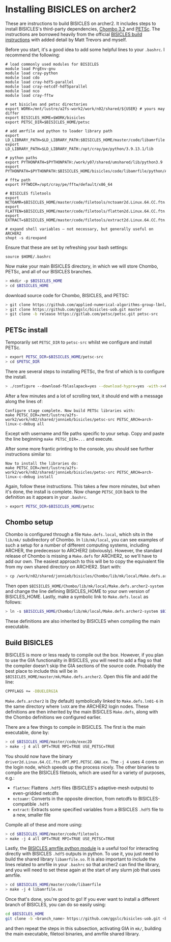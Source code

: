 # Installing BISICLES on archer2

These are instructions to build BISICLES on archer2. It includes steps to install BISICLES's third-party dependencies, [Chombo 3.2](https://commons.lbl.gov/display/chombo/Chombo+-+Software+for+Adaptive+Solutions+of+Partial+Differential+Equations) and [PETSc](https://petsc.org/release/). The instructions are borrowed heavily from the official [BISICLES build instructions](https://davis.lbl.gov/Manuals/BISICLES-DOCS/readme.html) with added detail by Matt Trevors and myself. 

Before you start, it's a good idea to add some helpful lines to your `.bashrc`. I recommend the following:

```shell
# load commonly used modules for BISICLES
module load PrgEnv-gnu
module load cray-python
module load cdo
module load cray-hdf5-parallel
module load cray-netcdf-hdf5parallel
module load nco
module load cray-fftw

# set bisicles and petsc directories
export WORK=/mnt/lustre/a2fs-work2/work/n02/shared/${USER} # yours may differ
export BISICLES_HOME=$WORK/bisicles
export PETSC_DIR=$BISICLES_HOME/petsc

# add amrfile and python to loader library path
export LD_LIBRARY_PATH=$LD_LIBRARY_PATH:$BISICLES_HOME/master/code/libamrfile
export LD_LIBRARY_PATH=$LD_LIBRARY_PATH:/opt/cray/pe/python/3.9.13.1/lib

# python paths
export PYTHONPATH=$PYTHONPATH:/work/y07/shared/umshared/lib/python3.9
export PYTHONPATH=$PYTHONPATH:$BISICLES_HOME/bisicles/code/libamrfile/python/AMRFile

# fftw path
export FFTWDIR=/opt/cray/pe/fftw/default/x86_64

# BISICLES filetools
export NCTOAMR=$BISICLES_HOME/master/code/filetools/nctoamr2d.Linux.64.CC.ftn.OPT.MPI.GNU.ex
export FLATTEN=$BISICLES_HOME/master/code/filetools/flatten2d.Linux.64.CC.ftn.OPT.MPI.GNU.ex
export EXTRACT=$BISICLES_HOME/master/code/filetools/extract2d.Linux.64.CC.ftn.OPT.MPI.GNU.ex

# expand shell variables – not necessary, but generally useful on ARCHER2
shopt -s direxpand
```

Ensure that these are set by refreshing your bash settings:
```shell
source $HOME/.bashrc
```

Now make your main BISICLES directory, in which we will store Chombo, PETSc, and all of our BISICLES branches.

```bash
> mkdir -p $BISICLES_HOME
> cd $BISICLES_HOME
```

download source code for Chombo, BISICLES, and PETSC:

```bash
> git clone https://github.com/applied-numerical-algorithms-group-lbnl/Chombo_3.2.git Chombo
> git clone https://github.com/ggslc/bisicles-uob.git master
> git clone -b release https://gitlab.com/petsc/petsc.git petsc-src
```

## PETSc install

Temporarily set `PETSC_DIR` to `petsc-src` whilst we configure and install PETSc.

```bash
> export PETSC_DIR=$BISICLES_HOME/petsc-src
> cd $PETSC_DIR
```

There are several steps to installing PETSc, the first of which is to configure the install.

```bash
> ./configure --download-fblaslapack=yes --download-hypre=yes -with-x=0 --with-c++support=yes --with-mpi=yes --with-hypre=yes --prefix=$BISICLES_HOME/petsc --with-c2html=0 --with-ssl=0
```

After a few minutes and a lot of scrolling text, it should end with a message along the lines of:

```
Configure stage complete. Now build PETSc libraries with:
make PETSC_DIR=/mnt/lustre/a2fs-work2/work/n02/shared/jonnieb/bisicles/petsc-src PETSC_ARCH=arch-linux-c-debug all
```

Except with username and file paths specific to your setup. Copy and paste the line beginning `make PETSC_DIR=...` and execute.

After some more frantic printing to the console, you should see further instructions similar to:

```
Now to install the libraries do:
make PETSC_DIR=/mnt/lustre/a2fs-work2/work/n02/shared/jonnieb/bisicles/petsc-src PETSC_ARCH=arch-linux-c-debug install
```

Again, follow these instructions. This takes a few more minutes, but when it's done, the install is complete. Now change `PETSC_DIR` back to the definition as it appears in your `.bashrc`.

```bash
> export PETSC_DIR=$BISICLES_HOME/petsc
```

## Chombo setup

Chombo is configured through a file `Make.defs.local`, which sits in the `lib/mk/` subdirectory of Chombo. In `lib/mk/local`, you can see examples of such a setup for a number of different computing systems, including ARCHER, the predecessor to ARCHER2 (obviously). However, the standard release of Chombo is missing a `Make.defs` for ARCHER2, so we'll have to add our own. The easiest approach to this will be to copy the equivalent file from my own shared directory on ARCHER2. Start with:

```bash
> cp /work/n02/shared/jonnieb/bisicles/Chombo/lib/mk/local/Make.defs.archer2-system $BISICLES_HOME/Chombo/lib/mk/local
```

Then open `$BISICLES_HOME/Chombo/lib/mk/local/Make.defs.archer2-system` and change the line defining BISICLES_HOME to your own version of BISICLES_HOME. Lastly, make a symbolic link to `Make.defs.local` as follows:

```bash
> ln -s $BISICLES_HOME/Chombo/lib/mk/local/Make.defs.archer2-system $BISICLES_HOME/Chombo/lib/mk/Make.defs.local
```

These definitions are also inherited by BISICLES when compiling the main executable.

## Build BISICLES

BISICLES is more or less ready to compile out the box. However, if you plan to use the GIA functionality in BISICLES, you will need to add a flag so that the compiler doesn't skip the GIA sections of the source code. Probably the best place to include this will be in `$BISICLES_HOME/master/mk/Make.defs.archer2`. Open this file and add the line:

```bash
CPPFLAGS += -DBUELERGIA
```

`Make.defs.archer2` is (by default) symbolically linked to `Make.defs.ln01-6` in the same directory where `lnXX` are the ARCHER2 login nodes. These definitions are then inherited by the main BISICLES `Make.defs`, along with the Chombo definitions we configured earlier.

There are a few things to compile in BISICLES. The first is the main executable, done by:

```bash
> cd $BISICLES_HOME/master/code/exec2D
> make -j 4 all OPT=TRUE MPI=TRUE USE_PETSC=TRUE
```

You should now have the binary `driver2d.Linux.64.CC.ftn.OPT.MPI.PETSC.GNU.ex`. The `-j 4` uses 4 cores on the login node, which speeds up the process nicely. The other binaries to compile are the BISICLES filetools, which are used for a variety of purposes, e.g.:

- `flatten`: Flattens `.hdf5` files (BISICLES's adaptive-mesh outputs) to even-gridded netcdfs
- `nctoamr`: Converts in the opposite direction, from netcdfs to BISICLES-compatible `.hdf5`
- `extract`: Extracts some specified variables from a BISICLES `.hdf5` file to a new, smaller file

Compile all of these and more using:

```bash
> cd $BISICLES_HOME/master/code/filetools
> make -j 4 all OPT=TRUE MPI=TRUE USE_PETSC=TRUE
```

Lastly, the [BISICLES amrfile python module](https://davis.lbl.gov/Manuals/BISICLES-DOCS/libamrfile.html) is a useful tool for interacting directly with BISICLES `.hdf5` outputs in python. To use it, you just need to build the shared library `libamrfile.so`. It is also important to include the lines related to amrfile in your `.bashrc` so that archer2 can find the library, and you will need to set these again at the start of any slurm job that uses amrfile.

```bash
> cd $BISICLES_HOME/master/code/libamrfile
> make -j 4 libamrfile.so
```

Once that's done, you're good to go! If you ever want to install a different branch of BISICLES, you can do so easily using:

```bash
cd $BISICLES_HOME
git clone -b <branch_name> https://github.com/ggslc/bisicles-uob.git <branch_name>
```

and then repeat the steps in this subsection, activating GIA in `mk/`, building the main executable, filetool binaries, and amrfile shared library.
